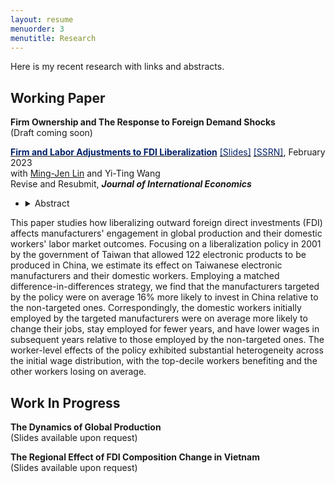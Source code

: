 ```yaml
---
layout: resume
menuorder: 3
menutitle: Research
---
```


Here is my recent research with links and abstracts. 

## Working Paper
**Firm Ownership and The Response to Foreign Demand Shocks** <br>
(Draft coming soon)
  
<a href="https://sungjuwu.github.io/documents/CNFDI_paper.pdf" target="_blank"><span style="color:#012169">**Firm and Labor Adjustments to FDI Liberalization**</span></a> <a href="https://sungjuwu.github.io/documents/CNFDI_slides.pdf" target="_blank"><span style="color:#012169">[Slides]</span></a> <a href="https://papers.ssrn.com/sol3/papers.cfm?abstract_id=4347657" target="_blank"><span style="color:#012169">[SSRN]</span></a>, February 2023 <br> 
with <a href="https://economicsatntu.wixsite.com/ming-jen-lin" target="_blank">Ming-Jen Lin</a> and Yi-Ting Wang <br>
Revise and Resubmit, <em>**Journal of International Economics** </em>
- <details><summary>Abstract</summary>
This paper studies how liberalizing outward foreign direct investments (FDI) affects manufacturers' engagement in global production and their domestic workers' labor market outcomes. Focusing on a liberalization policy in 2001 by the government of Taiwan that allowed 122 electronic products to be produced in China, we estimate its effect on Taiwanese electronic manufacturers and their domestic workers. Employing a matched difference-in-differences strategy, we find that the manufacturers targeted by the policy were on average 16% more likely to invest in China relative to the non-targeted ones. Correspondingly, the domestic workers initially employed by the targeted manufacturers were on average more likely to change their jobs, stay employed for fewer years, and have lower wages in subsequent years relative to those employed by the non-targeted ones. The worker-level effects of the policy exhibited substantial heterogeneity across the initial wage distribution, with the top-decile workers benefiting and the other workers losing on average.</details>


## Work In Progress
**The Dynamics of Global Production** <br>
(Slides available upon request)

**The Regional Effect of FDI Composition Change in Vietnam** <br>
(Slides available upon request)

